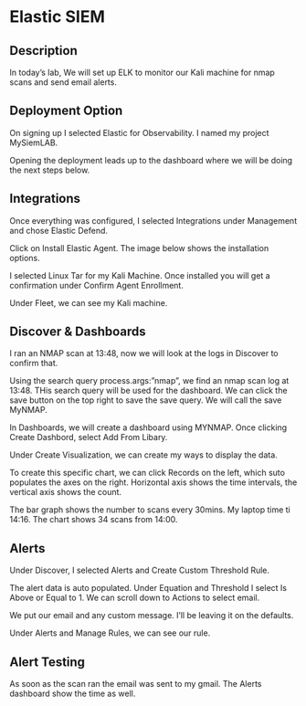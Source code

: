 <h1>Elastic SIEM</h1>
<h2>Description</h2>
In today’s lab, We will set up ELK to monitor our Kali machine for nmap scans and send email alerts.

<h2>Deployment Option</h2>

On signing up I selected Elastic for Observability. I named my project MySiemLAB.

Opening the deployment leads up to the dashboard where we will be doing the next steps below.

<h2>Integrations</h2>

Once everything was configured, I selected Integrations under Management and chose Elastic Defend.


Click on Install Elastic Agent. The image below shows the installation options.

I selected Linux Tar for my Kali Machine. Once installed you will get a confirmation under Confirm Agent Enrollment.


Under Fleet, we can see my Kali machine.

<h2>Discover & Dashboards</h2>

I ran an NMAP scan at 13:48, now we will look at the logs in Discover to confirm that.

Using the search query process.args:”nmap”, we find an nmap scan log at 13:48. THis search query will be used for the dashboard. We can click the save button on the top right to save the save query. We will call the save MyNMAP.


In Dashboards, we will create a dashboard using MYNMAP. Once clicking Create Dashbord, select Add From Libary.


Under Create Visualization, we can create my ways to display the data.

To create this specific chart, we can click Records on the left, which suto populates the axes on the right. Horizontal axis shows the time intervals, the vertical axis shows the count.

The bar graph shows the number to scans every 30mins. My laptop time ti 14:16. The chart shows 34 scans from 14:00.


<h2>Alerts</h2>


Under Discover, I selected Alerts and Create Custom Threshold Rule.


The alert data is auto populated. Under Equation and Threshold I select Is Above or Equal to 1. We can scroll down to Actions to select email. 


We put our email and any custom message. I’ll be leaving it on the defaults.


Under Alerts and Manage Rules, we can see our rule.

<h2>Alert Testing</h2>



As soon as the scan ran the email was sent to my gmail. The Alerts dashboard show the time as well.

